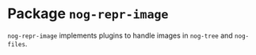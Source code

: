 # Package `nog-repr-image`

`nog-repr-image` implements plugins to handle images in `nog-tree` and
`nog-files`.
